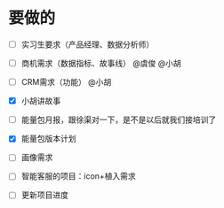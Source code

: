 # 要做的
- [ ] 实习生要求（产品经理、数据分析师）
- [ ] 商机需求（数据指标、故事线）  @虞俊 @小胡
- [ ] CRM需求（功能） @小胡
- [x] 小胡讲故事
- [ ] 能量包月报，跟徐渠对一下，是不是以后就我们接培训了 
- [x] 能量包版本计划
- [ ] 画像需求
- [ ] 智能客服的项目：icon+植入需求
- [ ] 更新项目进度

